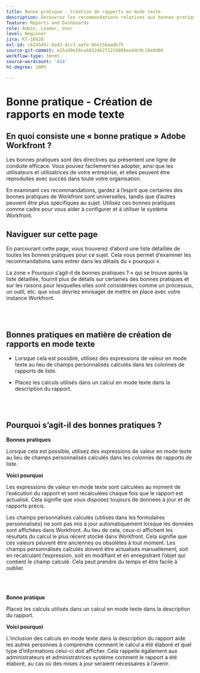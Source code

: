 ```yaml
---
title: Bonne pratique - Création de rapports en mode texte
description: Découvrez les recommandations relatives aux bonnes pratiques des spécialistes Adobe Workfront en matière de configuration, de gestion et d’utilisation du système de création de rapports Workfront en mode texte.
feature: Reports and Dashboards
role: Admin, Leader, User
level: Beginner
jira: KT-10928
exl-id: c624545c-ba42-4cc3-aafe-8be15baadb75
source-git-commit: a25a49e59ca483246271214886ea4dc9c10e8d66
workflow-type: tm+mt
source-wordcount: '414'
ht-degree: 100%

---
```


# Bonne pratique - Création de rapports en mode texte

## En quoi consiste une « bonne pratique » Adobe Workfront ?

Les bonnes pratiques sont des directives qui présentent une ligne de conduite efficace. Vous pouvez facilement les adopter, ainsi que les utilisateurs et utilisatrices de votre entreprise, et elles peuvent être reproduites avec succès dans toute votre organisation.

En examinant ces recommandations, gardez à l’esprit que certaines des bonnes pratiques de Workfront sont universelles, tandis que d’autres peuvent être plus spécifiques au sujet. Utilisez ces bonnes pratiques comme cadre pour vous aider à configurer et à utiliser le système Workfront.

## Naviguer sur cette page

En parcourant cette page, vous trouverez d’abord une liste détaillée de toutes les bonnes pratiques pour ce sujet. Cela vous permet d’examiner les recommandations sans entrer dans les détails du « pourquoi ».

La zone « Pourquoi s’agit-il de bonnes pratiques ? » qui se trouve après la liste détaillée, fournit plus de détails sur certaines des bonnes pratiques et sur les raisons pour lesquelles elles sont considérées comme un processus, un outil, etc. que vous devriez envisager de mettre en place avec votre instance Workfront.

</br>
</br>

## Bonnes pratiques en matière de création de rapports en mode texte

* Lorsque cela est possible, utilisez des expressions de valeur en mode texte au lieu de champs personnalisés calculés dans les colonnes de rapports de liste.

* Placez les calculs utilisés dans un calcul en mode texte dans la description du rapport.

</br>
</br>

## Pourquoi s’agit-il des bonnes pratiques ?

**Bonnes pratiques**

Lorsque cela est possible, utilisez des expressions de valeur en mode texte au lieu de champs personnalisés calculés dans les colonnes de rapports de liste.



**Voici pourquoi**

Les expressions de valeur en mode texte sont calculées au moment de l’exécution du rapport et sont recalculées chaque fois que le rapport est actualisé. Cela signifie que vous disposez toujours de données à jour et de rapports précis.



Les champs personnalisés calculés (utilisés dans les formulaires personnalisés) ne sont pas mis à jour automatiquement lorsque les données sont affichées dans Workfront. Au lieu de cela, ceux-ci affichent les résultats du calcul le plus récent stocké dans Workfront. Cela signifie que ces valeurs peuvent être anciennes ou obsolètes à tout moment. Les champs personnalisés calculés doivent être actualisés manuellement, soit en recalculant l’expression, soit en modifiant et en enregistrant l’objet qui contient le champ calculé. Cela peut prendre du temps et être facile à oublier.


</br>
</br>

**Bonne pratique**

Placez les calculs utilisés dans un calcul en mode texte dans la description du rapport.



**Voici pourquoi**

L’inclusion des calculs en mode texte dans la description du rapport aide les autres personnes à comprendre comment le calcul a été élaboré et quel type d’informations celui-ci doit afficher. Cela rappelle également aux administrateurs et administratrices système comment le rapport a été élaboré, au cas où des mises à jour seraient nécessaires à l’avenir.
